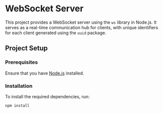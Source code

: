 # WebSocket Server

This project provides a WebSocket server using the `ws` library in Node.js. It serves as a real-time communication hub for clients, with unique identifiers for each client generated using the `uuid` package.

## Project Setup

### Prerequisites
Ensure that you have [Node.js](https://nodejs.org/) installed.

### Installation
To install the required dependencies, run:
```bash
npm install
